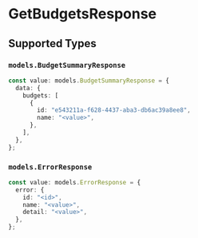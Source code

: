 # GetBudgetsResponse


## Supported Types

### `models.BudgetSummaryResponse`

```typescript
const value: models.BudgetSummaryResponse = {
  data: {
    budgets: [
      {
        id: "e543211a-f628-4437-aba3-db6ac39a8ee8",
        name: "<value>",
      },
    ],
  },
};
```

### `models.ErrorResponse`

```typescript
const value: models.ErrorResponse = {
  error: {
    id: "<id>",
    name: "<value>",
    detail: "<value>",
  },
};
```

